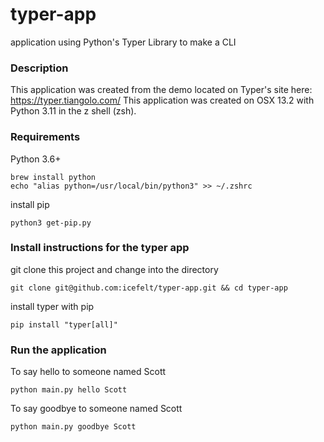 # typer-app
application using Python's Typer Library to make a CLI

### Description
This application was created from the demo located on Typer's site here: https://typer.tiangolo.com/
This application was created on OSX 13.2 with Python 3.11 in the z shell (zsh). 

### Requirements
Python 3.6+
```
brew install python
echo "alias python=/usr/local/bin/python3" >> ~/.zshrc
```
install pip
```
python3 get-pip.py
```

### Install instructions for the typer app
git clone this project and change into the directory
```
git clone git@github.com:icefelt/typer-app.git && cd typer-app
```

install typer with pip
```
pip install "typer[all]"
```

### Run the application
To say hello to someone named Scott
```
python main.py hello Scott
```

To say goodbye to someone named Scott
```
python main.py goodbye Scott
```


